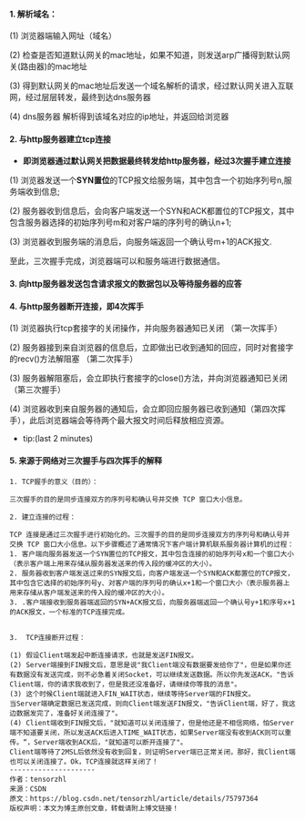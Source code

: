 #### 1. 解析域名：
(1) 浏览器端输入网址（域名）

(2) 检查是否知道默认网关的mac地址，如果不知道，则发送arp广播得到默认网关(路由器)的mac地址

(3) 得到默认网关的mac地址后发送一个域名解析的请求，经过默认网关进入互联网，经过层层转发，最终到达dns服务器

(4) dns服务器 解析得到该域名对应的ip地址，并返回给浏览器

#### 2. 与http服务器建立tcp连接
  - **即浏览器通过默认网关把数据最终转发给http服务器，经过3次握手建立连接**

(1) 浏览器发送一个**SYN置位**的TCP报文给服务端，其中包含一个初始序列号n,服务端收到信息;

(2) 服务器收到信息后，会向客户端发送一个SYN和ACK都置位的TCP报文，其中包含服务器选择的初始序列号m和对客户端的序列号的确认n+1;

(3) 浏览器收到服务端的消息后，向服务端返回一个确认号m+1的ACK报文.

至此，三次握手完成，浏览器端可以和服务端进行数据通信。


#### 3. 向http服务器发送包含请求报文的数据包以及等待服务器的应答
#### 4. 与http服务器断开连接，即4次挥手
(1) 浏览器执行tcp套接字的关闭操作，并向服务器通知已关闭 （第一次挥手）

(2) 服务器接到来自浏览器的信息后，立即做出已收到通知的回应，同时对套接字的recv()方法解阻塞 （第二次挥手）

(3) 服务器解阻塞后，会立即执行套接字的close()方法，并向浏览器通知已关闭 （第三次握手）

(4) 浏览器收到来自服务器的通知后，会立即回应服务器已收到通知（第四次挥手），此后浏览器端会等待两个最大报文时间后释放相应资源。


* tip:(last 2 minutes)

#### 5. 来源于网络对三次握手与四次挥手的解释
```
1. TCP握手的意义（目的）：

三次握手的目的是同步连接双方的序列号和确认号并交换 TCP 窗口大小信息。

2. 建立连接的过程：

TCP 连接是通过三次握手进行初始化的。三次握手的目的是同步连接双方的序列号和确认号并交换 TCP 窗口大小信息。以下步骤概述了通常情况下客户端计算机联系服务器计算机的过程：
1. 客户端向服务器发送一个SYN置位的TCP报文，其中包含连接的初始序列号x和一个窗口大小（表示客户端上用来存储从服务器发送来的传入段的缓冲区的大小）。
2. 服务器收到客户端发送过来的SYN报文后，向客户端发送一个SYN和ACK都置位的TCP报文，其中包含它选择的初始序列号y、对客户端的序列号的确认x+1和一个窗口大小（表示服务器上用来存储从客户端发送来的传入段的缓冲区的大小）。
3. .客户端接收到服务器端返回的SYN+ACK报文后，向服务器端返回一个确认号y+1和序号x+1的ACK报文，一个标准的TCP连接完成。


3.  TCP连接断开过程：

(1) 假设Client端发起中断连接请求，也就是发送FIN报文。
(2) Server端接到FIN报文后，意思是说"我Client端没有数据要发给你了"，但是如果你还有数据没有发送完成，则不必急着关闭Socket，可以继续发送数据。所以你先发送ACK，"告诉Client端，你的请求我收到了，但是我还没准备好，请继续你等我的消息"。
(3) 这个时候Client端就进入FIN_WAIT状态，继续等待Server端的FIN报文。
当Server端确定数据已发送完成，则向Client端发送FIN报文，"告诉Client端，好了，我这边数据发完了，准备好关闭连接了"。
(4) Client端收到FIN报文后，"就知道可以关闭连接了，但是他还是不相信网络，怕Server端不知道要关闭，所以发送ACK后进入TIME_WAIT状态，如果Server端没有收到ACK则可以重传。“，Server端收到ACK后，"就知道可以断开连接了"。
Client端等待了2MSL后依然没有收到回复，则证明Server端已正常关闭，那好，我Client端也可以关闭连接了。Ok，TCP连接就这样关闭了！
--------------------- 
作者：tensorzhl 
来源：CSDN 
原文：https://blog.csdn.net/tensorzhl/article/details/75797364 
版权声明：本文为博主原创文章，转载请附上博文链接！
```
